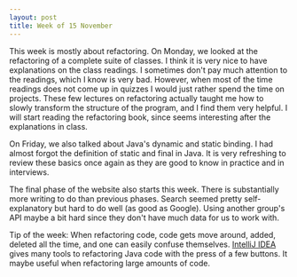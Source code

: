 ```yaml
---
layout: post
title: Week of 15 November
---
```

This week is mostly about refactoring. On Monday, we looked at the refactoring of a complete suite of classes. I think it is very nice to have explanations on the class readings. I sometimes don't pay much attention to the readings, which I know is very bad. However, when most of the time readings does not come up in quizzes I would just rather spend the time on projects. These few lectures on refactoring actually taught me how to slowly transform the structure of the program, and I find them very helpful. I  will start reading the refactoring book, since seems interesting after the explanations in class. 

On Friday, we also talked about Java's dynamic and static binding. I had almost forgot the definition of static and final in Java. It is very refreshing to review these basics once again as they are good to know in practice and in interviews. 

The final phase of the website also starts this week. There is substantially more writing to do than previous phases. Search seemed pretty self-explanatory but hard to do well (as good as Google). Using another group's API maybe a bit hard since they don't have much data for us to work with.

Tip of the week: When refactoring code, code gets move around, added, deleted all the time, and one can easily confuse themselves. [IntelliJ IDEA](https://www.jetbrains.com/idea/features/refactoring.html) gives many tools to refactoring Java code with the press of a few buttons. It maybe useful when refactoring large amounts of code.